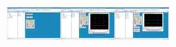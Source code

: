<img src="screenshots/1.png" width=25% align="middle"><img src="screenshots/2.png" width=25% align="middle"><img src="screenshots/3.png" width=25% align="middle">